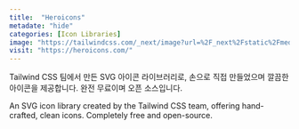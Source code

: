 ```yaml
---
title:  "Heroicons"
metadate: "hide"
categories: [Icon Libraries]
image: "https://tailwindcss.com/_next/image?url=%2F_next%2Fstatic%2Fmedia%2Fbanner.8a379352.png&w=3840&q=75"
visit: "https://heroicons.com/"
---
```


Tailwind CSS 팀에서 만든 SVG 아이콘 라이브러리로, 손으로 직접 만들었으며 깔끔한 아이콘을 제공합니다. 완전 무료이며 오픈 소스입니다.

An SVG icon library created by the Tailwind CSS team, offering hand-crafted, clean icons. Completely free and open-source.
